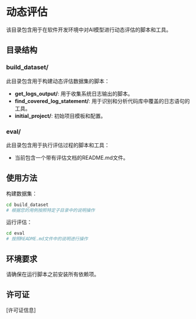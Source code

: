 # 动态评估

该目录包含用于在软件开发环境中对AI模型进行动态评估的脚本和工具。

## 目录结构

### build_dataset/

此目录包含用于构建动态评估数据集的脚本：

- **get_logs_output/**: 用于收集系统日志输出的脚本。
- **find_covered_log_statement/**: 用于识别和分析代码库中覆盖的日志语句的工具。
- **initial_project/**: 初始项目模板和配置。

### eval/

此目录包含用于执行评估过程的脚本和工具：

- 当前包含一个带有评估文档的README.md文件。

## 使用方法

构建数据集：

```bash
cd build_dataset
# 根据您的用例按照特定子目录中的说明操作
```

运行评估：

```bash
cd eval
# 按照README.md文件中的说明进行操作
```

## 环境要求

请确保在运行脚本之前安装所有依赖项。

## 许可证

[许可证信息] 